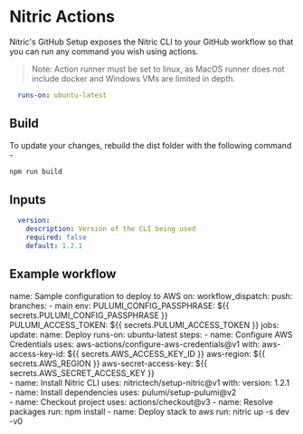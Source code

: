 # Nitric Actions

Nitric's GitHub Setup exposes the Nitric CLI to your GitHub workflow so that you can run any command you wish using actions.

> Note: Action runner must be set to linux, as MacOS runner does not include docker and Windows VMs are limited in depth.

```yaml
  runs-on: ubuntu-latest
```

## Build 

To update your changes, rebuild the dist folder with the following command - 

```bash
npm run build 
```

## Inputs

```yaml
  version: 
    description: Version of the CLI being used
    required: false
    default: 1.2.1   
```

## Example workflow

name: Sample configuration to deploy to AWS
on:
  workflow_dispatch:
  push:
    branches:
      - main
env:
  PULUMI_CONFIG_PASSPHRASE: ${{ secrets.PULUMI_CONFIG_PASSPHRASE }}          
  PULUMI_ACCESS_TOKEN: ${{ secrets.PULUMI_ACCESS_TOKEN }}
jobs:
  update:
    name: Deploy
    runs-on: ubuntu-latest
    steps:
      - name: Configure AWS Credentials
        uses: aws-actions/configure-aws-credentials@v1
        with:
          aws-access-key-id: ${{ secrets.AWS_ACCESS_KEY_ID }}
          aws-region: ${{ secrets.AWS_REGION }}
          aws-secret-access-key: ${{ secrets.AWS_SECRET_ACCESS_KEY }}         
      - name: Install Nitric CLI
        uses: nitrictech/setup-nitric@v1
        with: 
          version: 1.2.1
      - name: Install dependencies
        uses: pulumi/setup-pulumi@v2               
      - name: Checkout project 
        uses: actions/checkout@v3
      - name: Resolve packages
        run: npm install
      - name: Deploy stack to aws
        run: nitric up -s dev -v0